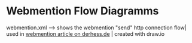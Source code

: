 # Webmention Flow Diagramms

webmention.xml --> shows the webmention "send" http connection flow| used in [webmention article on derhess.de](http://derhess.de/2017/11/26/notes-from-hwc-berlin-10-about-webmentions/)  | created with draw.io


